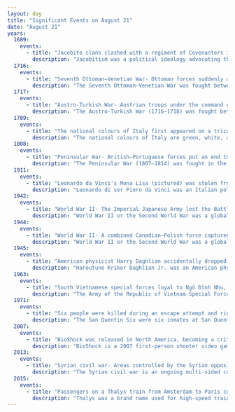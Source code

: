 ```yaml
---
layout: day
title: "Significant Events on August 21"
date: "August 21"
years:
  1689:
    events:
      - title: "Jacobite clans clashed with a regiment of Covenanters in the streets of Dunkeld, Scotland."
        description: "Jacobitism was a political ideology advocating the restoration of the senior line of the House of Stuart to the British throne. When James II of England chose exile after the November 1688 Glorious Revolution, the Parliament of England ruled he had 'abandoned' the English throne, which was given to his Protestant daughter Mary II of England, and his nephew, her husband William III. On the same basis, in April the Scottish Convention awarded Mary and William the throne of Scotland."
  1716:
    events:
      - title: "Seventh Ottoman–Venetian War- Ottoman forces suddenly abandoned their siege of Corfu, allowing the Republic of Venice to preserve its rule over the Ionian Islands."
        description: "The Seventh Ottoman–Venetian War was fought between the Republic of Venice and the Ottoman Empire between 1714 and 1718. It was the last conflict between the two powers, and ended with an Ottoman victory and the loss of Venice's major possession in the Greek peninsula, the Peloponnese (Morea). Venice was saved from a greater defeat by the intervention of Austria in 1716. The Austrian victories led to the signing of the Treaty of Passarowitz in 1718, which ended the war."
  1717:
    events:
      - title: "Austro-Turkish War- Austrian troops under the command of Prince Eugene of Savoy captured the strategically important city of Belgrade from the Ottoman Empire."
        description: "The Austro-Turkish War (1716–1718) was fought between Habsburg monarchy and the Ottoman Empire. The 1699 Treaty of Karlowitz was not an acceptable permanent agreement for the Ottoman Empire. Twelve years after Karlowitz, it began the long-term prospect of taking revenge for its defeat at the Battle of Vienna in 1683. First, the army of Turkish Grand Vizier Baltacı Mehmet defeated Peter the Great's Russian Army in the Russo-Turkish War (1710–1711). Then, during the Ottoman–Venetian War (1714–1718), Ottoman Grand Vizier Damat Ali reconquered the Morea from the Venetians. As the guarantor of the Treaty of Karlowitz, the Austrians threatened the Ottoman Empire, which caused it to declare war in April 1716."
  1789:
    events:
      - title: "The national colours of Italy first appeared on a tricolour cockade in Genoa."
        description: "The national colours of Italy are green, white, and red, collectively known in Italian as il Tricolore. The three Italian national colours appeared for the first time in Genoa on 21 August 1789 on the cockade of Italy shortly after the outbreak of the French Revolution, on 11 October 1796 they were used for the first time in Milan on a military banner, while on 7 January 1797 in Reggio Emilia they appeared for the first time on a flag."
  1808:
    events:
      - title: "Peninsular War- British–Portuguese forces put an end to the first French invasion of Portugal at the Battle of Vimeiro."
        description: "The Peninsular War (1807–1814) was fought in the Iberian Peninsula by Portugal, Spain and the United Kingdom against the invading and occupying forces of the First French Empire during the Napoleonic Wars. In Spain, it is considered to overlap with the Spanish War of Independence."
  1911:
    events:
      - title: "Leonardo da Vinci's Mona Lisa (pictured) was stolen from the Louvre by museum employee Vincenzo Peruggia and was not recovered until two years later."
        description: "Leonardo di ser Piero da Vinci was an Italian polymath of the High Renaissance who was active as a painter, draughtsman, engineer, scientist, theorist, sculptor, and architect. While his fame initially rested on his achievements as a painter, he has also become known for his notebooks, in which he made drawings and notes on a variety of subjects, including anatomy, astronomy, botany, cartography, painting, and palaeontology. Leonardo is widely regarded to have been a genius who epitomised the Renaissance humanist ideal, and his collective works comprise a contribution to later generations of artists matched only by that of his younger contemporary Michelangelo."
  1942:
    events:
      - title: "World War II- The Imperial Japanese Army lost the Battle of the Tenaru, the first of its three major land offensives during the Guadalcanal Campaign."
        description: "World War II or the Second World War was a global conflict between two coalitions- the Allies and the Axis powers. Nearly all of the world's countries participated, with many nations mobilising all resources in pursuit of total war. Tanks and aircraft played major roles, enabling the strategic bombing of cities and delivery of the first and only nuclear weapons ever used in war. World War II was the deadliest conflict in history, resulting in 70 to 85 million deaths, more than half of which were civilians. Millions died in genocides, including the Holocaust, and by massacres, starvation, and disease. After the Allied victory, Germany, Austria, Japan, and Korea were occupied, and German and Japanese leaders were tried for war crimes."
  1944:
    events:
      - title: "World War II- A combined Canadian–Polish force captured the town of Falaise, France, in the final offensive of the Battle of Normandy."
        description: "World War II or the Second World War was a global conflict between two coalitions- the Allies and the Axis powers. Nearly all of the world's countries participated, with many nations mobilising all resources in pursuit of total war. Tanks and aircraft played major roles, enabling the strategic bombing of cities and delivery of the first and only nuclear weapons ever used in war. World War II was the deadliest conflict in history, resulting in 70 to 85 million deaths, more than half of which were civilians. Millions died in genocides, including the Holocaust, and by massacres, starvation, and disease. After the Allied victory, Germany, Austria, Japan, and Korea were occupied, and German and Japanese leaders were tried for war crimes."
  1945:
    events:
      - title: "American physicist Harry Daghlian accidentally dropped a tungsten carbide brick onto a plutonium bomb core, exposing himself to neutron radiation and later becoming the first Manhattan Project fatality due to a criticality accident."
        description: "Haroutune Krikor Daghlian Jr. was an American physicist with the Manhattan Project, which designed and produced the atomic bombs that were used in World War II. He accidentally irradiated himself on August 21, 1945, during a critical mass experiment at the remote Omega Site of the Los Alamos Laboratory in New Mexico and died 25 days later from the resultant radiation poisoning."
  1963:
    events:
      - title: "South Vietnamese special forces loyal to Ngô Đình Nhu, the brother of President Ngô Đình Diệm, raided and vandalised Buddhist pagodas  across the country, arresting thousands and leaving hundreds dead."
        description: "The Army of the Republic of Vietnam Special Forces (Vietnamese- Lực Lượng Đặc Biệt Quân Lực Việt Nam Cộng Hòa, or LLDB were the elite military units of the Army of the Republic of Vietnam. Following the establishment of the Republic of Vietnam in October 1955, the Special Forces were formed at Nha Trang in February 1956. During the rule of Ngô Đình Diệm, the Special Forces were run by his brother, Ngô Đình Nhu, until both were assassinated in November 1963 in a coup. The Special Forces were disbanded in 1975 when South Vietnam ceased to exist after the Fall of Saigon."
  1971:
    events:
      - title: "Six people were killed during an escape attempt and riot at San Quentin State Prison in California; the subsequent trial of six inmates was the longest in state history at the time."
        description: "The San Quentin Six were six inmates at San Quentin State Prison in the U.S. state of California who were charged with actions related to an August 21, 1971, escape attempt that resulted in six deaths and at least two people seriously wounded. The San Quentin Six were Fleeta Drumgo, David Johnson, Hugo Pinell, Johnny Larry Spain, Willie Tate, and Luis Talamantez. The dead included George Jackson, a co-founder of the Black Guerrilla Family; two other inmates, and three guards."
  2007:
    events:
      - title: "BioShock was released in North America, becoming a critical success and a demonstration of video games as an art form."
        description: "BioShock is a 2007 first-person shooter video game developed by 2K Boston and 2K Australia, and published by 2K. The first game in the BioShock series, it was released for Microsoft Windows and Xbox 360 platforms in August 2007; a PlayStation 3 port by Irrational, 2K Marin, 2K Australia and Digital Extremes was released in October 2008. The game follows player character Jack, who discovers the underwater city of Rapture, built by business magnate Andrew Ryan to be an isolated utopia. The discovery of ADAM, a genetic material which grants superhuman powers, initiated the city's turbulent decline. Jack attempts to escape Rapture, fighting its mutated and mechanical denizens, while engaging with the few sane survivors left and learning of the city's past. The player can defeat foes in several ways by using weapons, utilizing plasmids that give unique powers, and by turning Rapture's defenses against them."
  2013:
    events:
      - title: "Syrian civil war- Areas controlled by the Syrian opposition in Ghouta, Damascus, were attacked by rockets (launcher pictured) containing sarin, killing at least 281 people."
        description: "The Syrian civil war is an ongoing multi-sided conflict in Syria involving various state and non-state actors. The Syrian Revolution began in March 2011 when popular discontent with the Ba'athist regime ruled by Bashar al-Assad triggered large-scale protests and pro-democracy rallies across Syria, as part of the wider Arab Spring protests in the region. After months of crackdown by the government's security apparatus, various armed rebel groups such as the Free Syrian Army began forming across the country, marking the beginning of the Syrian insurgency. By mid-2012, the insurgency had escalated into a full-blown civil war."
  2015:
    events:
      - title: "Passengers on a Thalys train from Amsterdam to Paris confronted and subdued an attacker who attempted a mass shooting."
        description: "Thalys was a brand name used for high-speed train services between Paris Gare du Nord and both Amsterdam Centraal and German cities in the Rhein-Ruhr, including Aachen, Cologne, Düsseldorf, Duisburg, Essen and Dortmund, both via Brussels-South."
---
```


